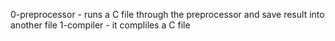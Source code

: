 0-preprocessor - runs a C file through the preprocessor and save result into another file
1-compiler - it compliles a C file

